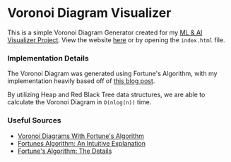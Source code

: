 # Voronoi Diagram Visualizer

This is a simple Voronoi Diagram Generator created for my [ML & AI Visualizer Project](https://github.com/raychungno1/ML-Visualizer). View the website [here](https://raychungno1.github.io/Voronoi/) or by opening the `index.html` file.

### Implementation Details
The Voronoi Diagram was generated using Fortune's Algorithm, with my implementation heavily based off of [this blog post](http://www.bitbanging.space/posts/voronoi-diagram-with-fortunes-algorithm).

By utilizing Heap and Red Black Tree data structures, we are able to calculate the Voronoi Diagram in `O(nlog(n))` time.

### Useful Sources
* [Voronoi Diagrams With Fortune's Algorithm](http://www.bitbanging.space/posts/voronoi-diagram-with-fortunes-algorithm)
* [Fortunes Algorithm: An Intuitive Explanation](https://jacquesheunis.com/post/fortunes-algorithm/)
* [Fortune's Algorithm: The Details](https://pvigier.github.io/2018/11/18/fortune-algorithm-details.html)